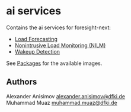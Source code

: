 # ai services

Contains the ai services for foresight-next:

* [Load Forecasting](./load-forecasting/README.md)
* [Nonintrusive Load Monitoring (NILM)](./nilm/README.md)
* [Wakeup Detection](./wakeup-detection/README.md)

See [Packages](https://github.com/orgs/connected-intelligent-systems/packages?repo_name=foresight-next-ai-services) for the available images.

## Authors

Alexander Anisimov <alexander.anisimov@dfki.de>  
Muhammad Muaz <muhammad.muaz@dfki.de>
